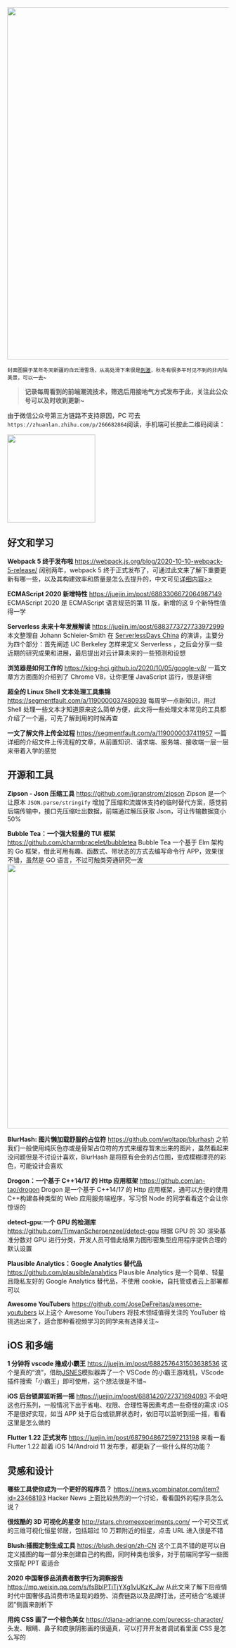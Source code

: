 <img src=https://qpluspicture.oss-cn-beijing.aliyuncs.com/vbPTsD/IMG_6302.JPG width=800/>

<small>封面图摄于某年冬天新疆的白云滑雪场，从高处滑下来很是[刺激](https://qpluspicture.oss-cn-beijing.aliyuncs.com/xXjeyi/21.mp4)，秋冬有很多平时见不到的非内陆美景，可以一去~</small>

> **记录每周看到的前端潮流技术，筛选后用接地气方式发布于此，关注此公众号可以及时收到更新~**

由于微信公众号第三方链路不支持原因，PC 可去`https://zhuanlan.zhihu.com/p/266682864`阅读，手机端可长按此二维码阅读：

<img src=https://qpluspicture.oss-cn-beijing.aliyuncs.com/ZQlR1F/eqlq8U.jpg width=200/>

## 好文和学习

**Webpack 5 终于发布啦**
<https://webpack.js.org/blog/2020-10-10-webpack-5-release/>
阔别两年，webpack 5 终于正式发布了，可通过此文来了解下重要更新有哪一些，以及其构建效率和质量是怎么去提升的，中文可见[详细内容>>](https://juejin.im/post/6882663278712094727)

**ECMAScript 2020 新增特性**
<https://juejin.im/post/6883306672064987149>
ECMAScript 2020 是 ECMAScript 语言规范的第 11 版，新增的这 9 个新特性值得一学

**Serverless 未来十年发展解读**
<https://juejin.im/post/6883773727733972999>
本文整理自 Johann Schleier-Smith 在 [ServerlessDays China](https://cloud.tencent.com/developer/salon/live-1224/agenda-10025) 的演讲，主要分为四个部分：首先阐述 UC Berkeley 怎样来定义 Serverless ，之后会分享一些近期的研究成果和进展，最后提出对云计算未来的一些预测和设想

**浏览器是如何工作的**
<https://king-hcj.github.io/2020/10/05/google-v8/>
一篇文章方方面面的介绍到了 Chrome V8，让你更懂 JavaScript 运行，很是详细

**超全的 Linux Shell 文本处理工具集锦**
<https://segmentfault.com/a/1190000037480939>
每周学一点新知识，用过 Shell 处理一些文本才知道原来这么简单方便，此文将一些处理文本常见的工具都介绍了一个遍，可先了解到用的时候再查

**一文了解文件上传全过程**
<https://segmentfault.com/a/1190000037411957>
一篇详细的介绍文件上传流程的文章，从前置知识、请求端、服务端、接收端一层一层来带着入学的感觉

## 开源和工具

**Zipson - Json 压缩工具**
<https://github.com/jgranstrom/zipson>
Zipson 是一个让原本 `JSON.parse/stringify` 增加了压缩和流媒体支持的临时替代方案，感觉前后端传输中，接口先压缩吐出数据，前端通过解压获取 Json，可让传输数据变小 50%

**Bubble Tea：一个强大轻量的 TUI 框架**
<https://github.com/charmbracelet/bubbletea>
Bubble Tea 一个基于 Elm 架构的 Go 框架，借此可用有趣、函数式、带状态的方式去编写命令行 APP，效果很不错，虽然是 GO 语言，不过可触类旁通研究一波
<img src=https://qpluspicture.oss-cn-beijing.aliyuncs.com/iEqQtw/1.gif width=600/>

**BlurHash: 图片懒加载舒服的占位符**
<https://github.com/woltapp/blurhash>
之前我们一般使用纯灰色亦或是骨架占位符的方式来缓存暂未出来的图片，虽然看起来没问题但是不讨设计喜欢，BlurHash 是将原有会会的占位图，变成模糊漂亮的彩色，可能设计会喜欢

**Drogon：一个基于 C++14/17 的 Http 应用框架**
<https://github.com/an-tao/drogon>
Drogon 是一个基于 C++14/17 的 Http 应用框架，通可以方便的使用 C++构建各种类型的 Web 应用服务端程序，写习惯 Node 的同学看看这个会让你惊讶的

**detect-gpu:一个 GPU 的检测库**
<https://github.com/TimvanScherpenzeel/detect-gpu>
根据 GPU 的 3D 渲染基准分数对 GPU 进行分类，开发人员可借此结果为图形密集型应用程序提供合理的默认设置

**Plausible Analytics：Google Analytics 替代品**
<https://github.com/plausible/analytics>
Plausible Analytics 是一个简单、轻量且隐私友好的 Google Analytics 替代品，不使用 cookie，自托管或者云上部署都可以

**Awesome YouTubers**
<https://github.com/JoseDeFreitas/awesome-youtubers>
以上这个 Awesome YouTubers 将技术领域值得关注的 YouTuber 给挑选出来了，适合那种看视频学习的同学来有选择关注~

## iOS 和多端

**1 分钟将 vscode 撸成小霸王**
<https://juejin.im/post/6882576431503638536>
这个是真的“浪”，借助[JSNES](https://github.com/bfirsh/jsnes)模拟器弄了一个 VSCode 的小霸王游戏机，VScode 插件搜索「小霸王」即可使用，这个想法很是不错~

**iOS 后台锁屏监听摇一摇**
<https://juejin.im/post/6881420727371694093>
不会吧这也行系列，一般情况下出于省电、权限、合理性等因素考虑一些奇怪的需求 iOS 不是很好实现，如当 APP 处于后台或锁屏状态时，依旧可以监听到摇一摇，看看这里是怎么做的

**Flutter 1.22 正式发布**
<https://juejin.im/post/6879048672597213198>
来看一看 Flutter 1.22 趁着 iOS 14/Android 11 发布季，都更新了一些什么样的功能？

## 灵感和设计

**哪些工具使你成为一个更好的程序员？**
<https://news.ycombinator.com/item?id=23468193>
Hacker News 上面比较热烈的一个讨论，看看国外的程序员怎么说？

**很炫酷的 3D 可视化的星空**
<http://stars.chromeexperiments.com/>
一个可交互式的三维可视化恒星邻居，包括超过 10 万颗附近的恒星，点击 URL 进入很是不错

**Blush:插图定制生成工具**
<https://blush.design/zh-CN>
这个工具不错的是可以自定义插图的每一部分来创建自己的构图，同时种类也很多，对于前端同学写一些图文搭配 PPT 蛮适合

**2020 中国奢侈品消费者数字行为洞察报告**
<https://mp.weixin.qq.com/s/fsBblPTiTjYXg1vUKzK_Jw>
从此文来了解下后疫情时代中国奢侈品消费市场呈现的趋势、消费链路以及品牌打法，还可结合“名媛拼团”侧面来剖析下

**用纯 CSS 画了一个棕色美女**
<https://diana-adrianne.com/purecss-character/>
头发、眼睛、鼻子和皮肤阴影画的很逼真，可以打开开发者调试看里面 CSS 是怎么写的
